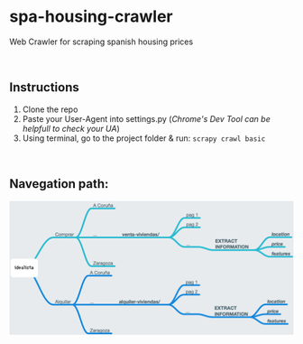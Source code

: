 # spa-housing-crawler

Web Crawler for scraping spanish housing prices

<br />

## Instructions

1. Clone the repo
2. Paste your User-Agent into settings.py (*Chrome's Dev Tool can be helpfull to check your UA*)
3. Using terminal, go to the project folder & run: `scrapy crawl basic`

<br />

## Navegation path:


![](navPath.png)